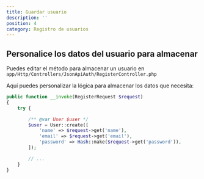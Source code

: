 ```yaml
---
title: Guardar usuario
description: ''
position: 4
category: Registro de usuarios
---
```


## Personalice los datos del usuario para almacenar

Puedes editar el método para almacenar un usuario en `app/Http/Controllers/JsonApiAuth/RegisterController.php`

Aquí puedes personalizar la lógica para almacenar los datos que necesita:

```php
public function __invoke(RegisterRequest $request)
{
    try {

        /** @var User $user */
        $user = User::create([
            'name' => $request->get('name'),
            'email' => $request->get('email'),
            'password' => Hash::make($request->get('password')),
        ]);

        // ...
    }
}
```